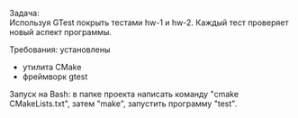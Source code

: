Задача:     
Используя GTest покрыть тестами hw-1 и hw-2.
Каждый тест проверяет новый аспект программы.
 
Требования:
установлены
- утилита CMake
- фреймворк gtest

Запуск на Bash: в папке проекта написать команду "cmake CMakeLists.txt", затем "make", запустить программу "test".